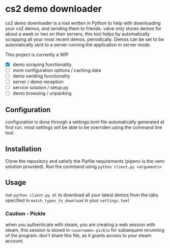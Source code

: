 # cs2 demo downloader 

cs2 demo downloader is a tool written in Python to help with downloading your cs2 demos, and sending them to friends. valve only stores demos for about a week or two on their servers, this tool helps by automatically scrapping all your most recent demos, periodically. Demos can be set to be automatically sent to a server running the application in server mode.

This project is currently a WIP

- [x] demo scraping functionality 
- [ ] more configuration options / caching data
- [ ] demo sending functionality
- [ ] server / demo reception
- [ ] service solution / setup.py
- [ ] demo browsing / unpacking

## Configuration

configuration is done through a settings.toml file automatically generated at first run. most settings will be able to be overriden using the command line tool.

## Installation

Clone the repository and satisfy the Pipfile requirements (pipenv is the venv solution provided). Run the command using `python client.py <arguments>`

## Usage

run `python client.py dl` to download all your latest demos from the tabs specified in `match_types_to_download` in your `settings.toml`

### Caution - Pickle

when you authenticate with steam, you are creating a web session with steam, this session is stored in `<username>.pickle` for subsequent rerunning of the program. don't share this file, as it grants access to your steam account.
